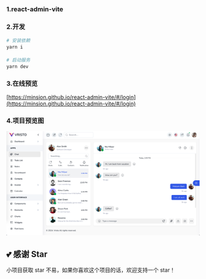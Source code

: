 ### 1.react-admin-vite

### 2.开发

```bash
# 安装依赖
yarn i

# 启动服务
yarn dev
```

### 3.在线预览
[https://minsion.github.io/react-admin-vite/#/login](https://minsion.github.io/react-admin-vite/#/login)


### 4.项目预览图
![preview1.png](./public/1.png)


## 💕 感谢 Star
小项目获取 star 不易，如果你喜欢这个项目的话，欢迎支持一个 star！

